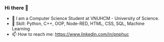 ### Hi there 👋

- 🔭 I am a Computer Science Student at VNUHCM - University of Science.
- 🌱 Skill: Python, C++, OOP, Node-RED, HTML, CSS, SQL, Machine Learning
- 📫 How to reach me: https://www.linkedin.com/in/pnphuc


